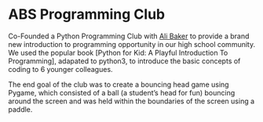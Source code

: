 # ABS Programming Club

Co-Founded a Python Programming Club with [Ali Baker] to provide a brand new introduction to programming opportunity in our high school community. We used the popular book [Python for Kid: A Playful Introduction To Programming], adapated to python3, to introduce the basic concepts of coding to 6 younger colleagues.

The end goal of the club was to create a bouncing head game using Pygame, which consisted of a ball (a student’s head for fun) bouncing around the screen and was held within the boundaries of the screen using a paddle.

[ali baker]: https://www.linkedin.com/in/ali-baker-a17914172/
